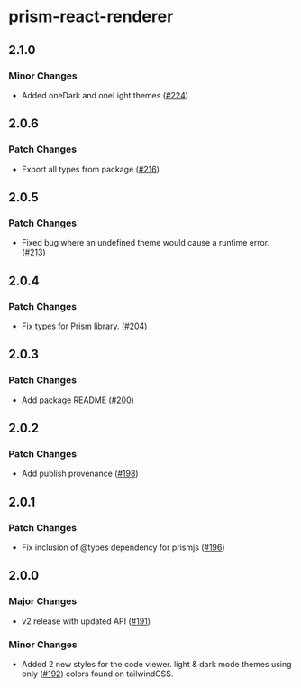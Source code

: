 # prism-react-renderer

## 2.1.0

### Minor Changes

- Added oneDark and oneLight themes
  ([#224](https://github.com/FormidableLabs/prism-react-renderer/pull/224))

## 2.0.6

### Patch Changes

- Export all types from package
  ([#216](https://github.com/FormidableLabs/prism-react-renderer/pull/216))

## 2.0.5

### Patch Changes

- Fixed bug where an undefined theme would cause a runtime error.
  ([#213](https://github.com/FormidableLabs/prism-react-renderer/pull/213))

## 2.0.4

### Patch Changes

- Fix types for Prism library.
  ([#204](https://github.com/FormidableLabs/prism-react-renderer/pull/204))

## 2.0.3

### Patch Changes

- Add package README
  ([#200](https://github.com/FormidableLabs/prism-react-renderer/pull/200))

## 2.0.2

### Patch Changes

- Add publish provenance
  ([#198](https://github.com/FormidableLabs/prism-react-renderer/pull/198))

## 2.0.1

### Patch Changes

- Fix inclusion of @types dependency for prismjs
  ([#196](https://github.com/FormidableLabs/prism-react-renderer/pull/196))

## 2.0.0

### Major Changes

- v2 release with updated API
  ([#191](https://github.com/FormidableLabs/prism-react-renderer/pull/191))

### Minor Changes

- Added 2 new styles for the code viewer. light & dark mode themes using only
  ([#192](https://github.com/FormidableLabs/prism-react-renderer/pull/192))
  colors found on tailwindCSS.
